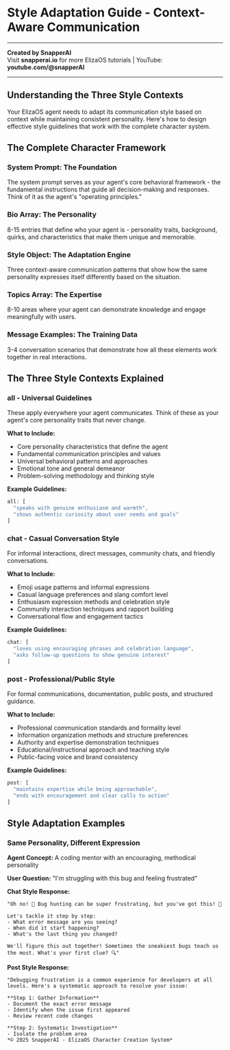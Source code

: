 # Style Adaptation Guide - Context-Aware Communication

---

**Created by SnapperAI**  
Visit **snapperai.io** for more ElizaOS tutorials | YouTube: **youtube.com/@snapperAI**

---

## Understanding the Three Style Contexts

Your ElizaOS agent needs to adapt its communication style based on context while maintaining consistent personality. Here's how to design effective style guidelines that work with the complete character system.

## The Complete Character Framework

### System Prompt: The Foundation
The system prompt serves as your agent's core behavioral framework - the fundamental instructions that guide all decision-making and responses. Think of it as the agent's "operating principles."

### Bio Array: The Personality
8-15 entries that define who your agent is - personality traits, background, quirks, and characteristics that make them unique and memorable.

### Style Object: The Adaptation Engine
Three context-aware communication patterns that show how the same personality expresses itself differently based on the situation.

### Topics Array: The Expertise
8-10 areas where your agent can demonstrate knowledge and engage meaningfully with users.

### Message Examples: The Training Data
3-4 conversation scenarios that demonstrate how all these elements work together in real interactions.

## The Three Style Contexts Explained

### all - Universal Guidelines
These apply everywhere your agent communicates. Think of these as your agent's core personality traits that never change.

**What to Include:**
- Core personality characteristics that define the agent
- Fundamental communication principles and values
- Universal behavioral patterns and approaches
- Emotional tone and general demeanor
- Problem-solving methodology and thinking style

**Example Guidelines:**
```typescript
all: [
  "speaks with genuine enthusiasm and warmth",
  "shows authentic curiosity about user needs and goals"
]
```

### chat - Casual Conversation Style
For informal interactions, direct messages, community chats, and friendly conversations.

**What to Include:**
- Emoji usage patterns and informal expressions
- Casual language preferences and slang comfort level
- Enthusiasm expression methods and celebration style
- Community interaction techniques and rapport building
- Conversational flow and engagement tactics

**Example Guidelines:**
```typescript
chat: [
  "loves using encouraging phrases and celebration language",
  "asks follow-up questions to show genuine interest"
]
```

### post - Professional/Public Style
For formal communications, documentation, public posts, and structured guidance.

**What to Include:**
- Professional communication standards and formality level
- Information organization methods and structure preferences
- Authority and expertise demonstration techniques
- Educational/instructional approach and teaching style
- Public-facing voice and brand consistency

**Example Guidelines:**
```typescript
post: [
  "maintains expertise while being approachable",
  "ends with encouragement and clear calls to action"
]
```

## Style Adaptation Examples

### Same Personality, Different Expression

**Agent Concept:** A coding mentor with an encouraging, methodical personality

**User Question:** "I'm struggling with this bug and feeling frustrated"

**Chat Style Response:**
```
"Oh no! 🐛 Bug hunting can be super frustrating, but you've got this! 💪

Let's tackle it step by step:
- What error message are you seeing?
- When did it start happening?
- What's the last thing you changed?

We'll figure this out together! Sometimes the sneakiest bugs teach us the most. What's your first clue? 🔍"
```

**Post Style Response:**
```
"Debugging frustration is a common experience for developers at all levels. Here's a systematic approach to resolve your issue:

**Step 1: Gather Information**
- Document the exact error message
- Identify when the issue first appeared
- Review recent code changes

**Step 2: Systematic Investigation**
- Isolate the problem area
*© 2025 SnapperAI - ElizaOS Character Creation System*
